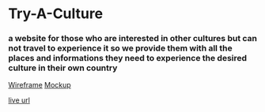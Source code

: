 # Try-A-Culture
### a website for those who are interested in other cultures but can not travel to experience it so we provide them with all the places and informations they need to experience the desired culture in their own country 

[Wireframe](https://www.figma.com/file/Do8uZ3oXnYpPhPeBe11ds4/Masterpiece?node-id=133-28)
[Mockup](https://www.figma.com/file/Do8uZ3oXnYpPhPeBe11ds4/Masterpiece?node-id=0-1)

[live url](https://asmarasheed99.github.io/Try-A-Culture/)